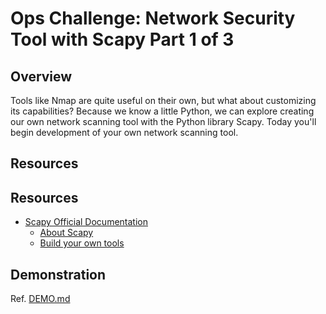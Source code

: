 # Ops Challenge: Network Security Tool with Scapy Part 1 of 3

## Overview

Tools like Nmap are quite useful on their own, but what about customizing its capabilities? Because we know a little Python, we can explore creating our own network scanning tool with the Python library Scapy. Today you'll begin development of your own network scanning tool.

## Resources

## Resources

- [Scapy Official Documentation](https://scapy.readthedocs.io/en/latest/index.html)
  - [About Scapy](https://scapy.readthedocs.io/en/latest/introduction.html#)
  - [Build your own tools](https://scapy.readthedocs.io/en/latest/extending.html)

## Demonstration

Ref. [DEMO.md](DEMO.md)
